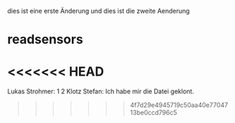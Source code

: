 dies ist eine erste Änderung
und dies ist die zweite Aenderung
# readsensors
<<<<<<< HEAD
=======
Lukas Strohmer:
1
2
Klotz Stefan:
Ich habe mir die Datei geklont.
>>>>>>> 4f7d29e4945719c50aa40e7704713be0ccd796c5
